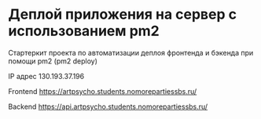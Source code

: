# Деплой приложения на сервер с использованием pm2

Стартеркит проекта по автоматизации деплоя фронтенда и бэкенда при помощи pm2 (pm2 deploy)

IP адрес 130.193.37.196

Frontend https://artpsycho.students.nomorepartiessbs.ru/

Backend https://api.artpsycho.students.nomorepartiessbs.ru/
